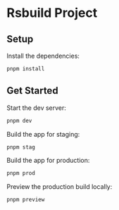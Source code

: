 # Rsbuild Project

## Setup

Install the dependencies:

```bash
pnpm install
```

## Get Started

Start the dev server:

```bash
pnpm dev
```
Build the app for staging:

```bash
pnpm stag
```

Build the app for production:

```bash
pnpm prod
```

Preview the production build locally:

```bash
pnpm preview
```
